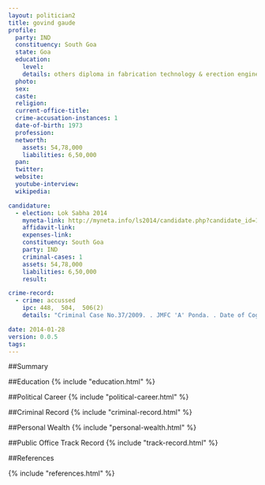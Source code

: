 ```yaml
---
layout: politician2
title: govind gaude
profile: 
  party: IND
  constituency: South Goa
  state: Goa
  education: 
    level: 
    details: others diploma in fabrication technology & erection engineering from govt. polytechnic panaji  goa in 1994.
  photo: 
  sex: 
  caste: 
  religion: 
  current-office-title: 
  crime-accusation-instances: 1
  date-of-birth: 1973
  profession: 
  networth: 
    assets: 54,78,000
    liabilities: 6,50,000
  pan: 
  twitter: 
  website: 
  youtube-interview: 
  wikipedia: 

candidature: 
  - election: Lok Sabha 2014
    myneta-link: http://myneta.info/ls2014/candidate.php?candidate_id=1990
    affidavit-link: 
    expenses-link: 
    constituency: South Goa 
    party: IND
    criminal-cases: 1
    assets: 54,78,000
    liabilities: 6,50,000
    result:  

crime-record: 
  - crime: accussed
    ipc: 448,  504,  506(2)
    details: "Criminal Case No.37/2009. . JMFC 'A' Ponda. . Date of Cog.-09/04/2009" 

date: 2014-01-28
version: 0.0.5
tags: 
---
```

##Summary


##Education
{% include "education.html" %}


##Political Career
{% include "political-career.html" %}


##Criminal Record
{% include "criminal-record.html" %}


##Personal Wealth
{% include "personal-wealth.html" %}


##Public Office Track Record
{% include "track-record.html" %}


##References


{% include "references.html" %}